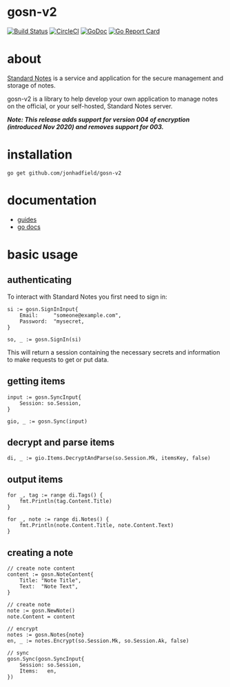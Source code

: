 # gosn-v2
[![Build Status](https://www.travis-ci.org/jonhadfield/gosn-v2.svg?branch=master)](https://www.travis-ci.org/jonhadfield/gosn-v2) [![CircleCI](https://circleci.com/gh/jonhadfield/gosn-v2/tree/master.svg?style=svg)](https://circleci.com/gh/jonhadfield/gosn-v2/tree/master) [![GoDoc](https://img.shields.io/badge/godoc-reference-blue.svg)](https://godoc.org/github.com/jonhadfield/gosn-v2/) [![Go Report Card](https://goreportcard.com/badge/github.com/jonhadfield/gosn-v2)](https://goreportcard.com/report/github.com/jonhadfield/gosn-v2) 

# about
<a href="https://standardnotes.org/" target="_blank">Standard Notes</a> is a service and application for the secure management and storage of notes.  

gosn-v2 is a library to help develop your own application to manage notes on the official, or your self-hosted, Standard Notes server.

***Note: This release adds support for version 004 of encryption (introduced Nov 2020) and removes support for 003.***

# installation

```go get github.com/jonhadfield/gosn-v2```

# documentation

- [guides](docs/index.md)
- [go docs](https://pkg.go.dev/github.com/jonhadfield/gosn-v2)

# basic usage
## authenticating

To interact with Standard Notes you first need to sign in:

```golang
si := gosn.SignInInput{
    Email:     "someone@example.com",
    Password:  "mysecret,
}

so, _ := gosn.SignIn(si)
```

This will return a session containing the necessary secrets and information to make requests to get or put data.

## getting items

```golang
input := gosn.SyncInput{
    Session: so.Session,
}

gio, _ := gosn.Sync(input)
```

## decrypt and parse items
```golang
di, _ := gio.Items.DecryptAndParse(so.Session.Mk, itemsKey, false)
```

## output items
```golang
for _, tag := range di.Tags() {
    fmt.Println(tag.Content.Title)
}

for _, note := range di.Notes() {
    fmt.Println(note.Content.Title, note.Content.Text)
}
```

## creating a note

```golang
// create note content
content := gosn.NoteContent{
    Title: "Note Title",
    Text:  "Note Text",
}

// create note
note := gosn.NewNote()
note.Content = content

// encrypt
notes := gosn.Notes{note}
en, _ := notes.Encrypt(so.Session.Mk, so.Session.Ak, false)
    
// sync
gosn.Sync(gosn.SyncInput{
	Session: so.Session,
	Items:   en,
})
```



